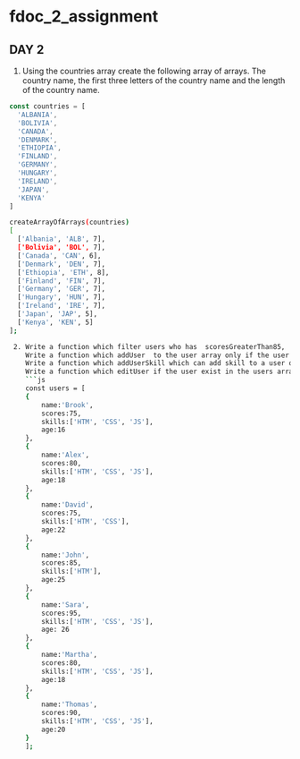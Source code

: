 # fdoc_2_assignment

## DAY 2
1. Using the countries array create the following array of arrays. The country name, the first three letters of the country name and the length of the country name.

```js
const countries = [
  'ALBANIA',
  'BOLIVIA',
  'CANADA',
  'DENMARK',
  'ETHIOPIA',
  'FINLAND',
  'GERMANY',
  'HUNGARY',
  'IRELAND',
  'JAPAN',
  'KENYA'
]
```

```sh
createArrayOfArrays(countries)
[
  ['Albania', 'ALB', 7],
  ['Bolivia', 'BOL', 7],
  ['Canada', 'CAN', 6],
  ['Denmark', 'DEN', 7],
  ['Ethiopia', 'ETH', 8],
  ['Finland', 'FIN', 7],
  ['Germany', 'GER', 7],
  ['Hungary', 'HUN', 7],
  ['Ireland', 'IRE', 7],
  ['Japan', 'JAP', 5],
  ['Kenya', 'KEN', 5]
];

 2.	Write a function which filter users who has  scoresGreaterThan85,  
	Write a function which addUser  to the user array only if the user does not exist.   
	Write a function which addUserSkill which can add skill to a user only if the user exist.   
	Write a function which editUser if the user exist in the users array.  
	```js
	const users = [
	{
		name:'Brook', 
		scores:75,
		skills:['HTM', 'CSS', 'JS'],
		age:16
	},
	{
		name:'Alex', 
		scores:80,
		skills:['HTM', 'CSS', 'JS'],
		age:18
	}, 
	{
		name:'David', 
		scores:75,
		skills:['HTM', 'CSS'],
		age:22
	}, 
	{
		name:'John', 
		scores:85,
		skills:['HTM'],
		age:25
	},
	{
		name:'Sara',
		scores:95,
		skills:['HTM', 'CSS', 'JS'],
		age: 26
	},
	{
		name:'Martha', 
		scores:80,
		skills:['HTM', 'CSS', 'JS'],
		age:18
	},
	{
		name:'Thomas',
		scores:90,
		skills:['HTM', 'CSS', 'JS'],
		age:20
	}
	];
